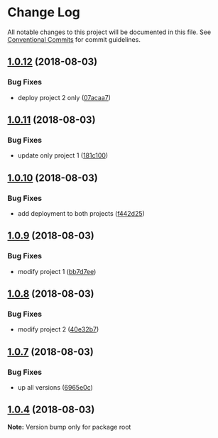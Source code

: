 # Change Log

All notable changes to this project will be documented in this file.
See [Conventional Commits](https://conventionalcommits.org) for commit guidelines.

<a name="1.0.12"></a>
## [1.0.12](https://github.com/denieler/tmp_lerna/compare/v1.0.11...v1.0.12) (2018-08-03)


### Bug Fixes

* deploy project 2 only ([07acaa7](https://github.com/denieler/tmp_lerna/commit/07acaa7))





<a name="1.0.11"></a>
## [1.0.11](https://github.com/denieler/tmp_lerna/compare/v1.0.10...v1.0.11) (2018-08-03)


### Bug Fixes

* update only project 1 ([181c100](https://github.com/denieler/tmp_lerna/commit/181c100))





<a name="1.0.10"></a>
## [1.0.10](https://github.com/denieler/tmp_lerna/compare/v1.0.9...v1.0.10) (2018-08-03)


### Bug Fixes

* add deployment to both projects ([f442d25](https://github.com/denieler/tmp_lerna/commit/f442d25))





<a name="1.0.9"></a>
## [1.0.9](https://github.com/denieler/tmp_lerna/compare/v1.0.8...v1.0.9) (2018-08-03)


### Bug Fixes

* modify project 1 ([bb7d7ee](https://github.com/denieler/tmp_lerna/commit/bb7d7ee))





<a name="1.0.8"></a>
## [1.0.8](https://github.com/denieler/tmp_lerna/compare/v1.0.7...v1.0.8) (2018-08-03)


### Bug Fixes

* modify project 2 ([40e32b7](https://github.com/denieler/tmp_lerna/commit/40e32b7))





<a name="1.0.7"></a>
## [1.0.7](https://github.com/denieler/tmp_lerna/compare/v1.0.5...v1.0.7) (2018-08-03)


### Bug Fixes

* up all versions ([6965e0c](https://github.com/denieler/tmp_lerna/commit/6965e0c))





<a name="1.0.4"></a>
## [1.0.4](https://github.com/denieler/tmp_lerna/compare/v1.0.5...v1.0.4) (2018-08-03)

**Note:** Version bump only for package root
